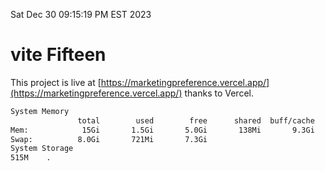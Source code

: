 Sat Dec 30 09:15:19 PM EST 2023

# vite Fifteen


This project is live at [https://marketingpreference.vercel.app/](https://marketingpreference.vercel.app/) thanks to Vercel.

```bash
System Memory
               total        used        free      shared  buff/cache   available
Mem:            15Gi       1.5Gi       5.0Gi       138Mi       9.3Gi        13Gi
Swap:          8.0Gi       721Mi       7.3Gi
System Storage
515M	.
```
```bash
